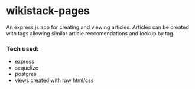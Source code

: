 # wikistack-pages
An express js app for creating and viewing articles. Articles can be created with tags allowing similar article reccomendations and lookup by tag.

### Tech used:
* express
* sequelize
* postgres
* views created with raw html/css

